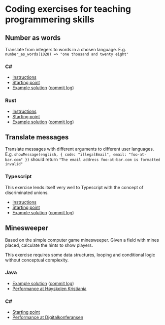 # Coding exercises for teaching programmering skills


## Number as words

Translate from integers to words in a chosen language. E.g.
`number_as_words(1028) => "one thousand and twenty eight"`

### C#

* [Instructions](https://github.com/jhannes/kata/tree/csharp/number-in-words/description)
* [Starting point](https://github.com/jhannes/kata/tree/csharp/number-in-words/start)
* [Example solution](https://github.com/jhannes/kata/tree/csharp/number-in-words/1) ([commit log](https://github.com/jhannes/kata/commits/csharp/number-in-words/1))

### Rust

* [Instructions](https://github.com/jhannes/kata/tree/rust/number-in-words/description)
* [Starting point](https://github.com/jhannes/kata/tree/rust/number-in-words/start)
* [Example solution](https://github.com/jhannes/kata/tree/rust/number-in-words/2) ([commit log](https://github.com/jhannes/kata/commits/rust/number-in-words/2))

## Translate messages

Translate messages with different arguments to different user languages.
E.g. `showMessage(english, { code: "illegalEmail", email: "foo-at-bar.com" })`
should return `"The email address foo-at-bar.com is formatted invalid"`

### Typescript

This exercise lends itself very well to Typescript with the concept of discriminated unions.

* [Instructions](https://github.com/jhannes/kata/tree/typescript/translate-messages/description)
* [Starting point](https://github.com/jhannes/kata/tree/typescript/translate-messages/start)
* [Example solution](https://github.com/jhannes/kata/tree/typescript/translate-messages/1) ([commit log](https://github.com/jhannes/kata/commits/typescript/translate-messages/1))

## Minesweeper

Based on the simple computer game minesweeper. Given a field with mines placed,
calculate the hints to show players.

This exercise requires some data structures, looping and conditional logic
without conceptual complexity.

### Java

* [Example solution](https://github.com/jhannes/kata/tree/java/minesweeper/1) ([commit log](https://github.com/jhannes/kata/commits/java/minesweeper/1))
* [Performance at Høyskolen Kristiania](https://github.com/jhannes/kata/commits/java/minesweeper/performance/2022M08-kristiania)

### C#

* [Starting point](https://github.com/jhannes/kata/tree/csharp/minesweeper/start)
* [Performance at Digitalkonferansen](https://github.com/jhannes/kata/tree/csharp/minesweeper/performance/2023-M03-digitalkonferansen)

